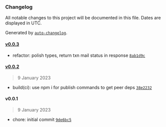 ### Changelog

All notable changes to this project will be documented in this file. Dates are displayed in UTC.

Generated by [`auto-changelog`](https://github.com/CookPete/auto-changelog).

#### [v0.0.3](https://github.com/opengovsg/postmangovsg-client/compare/v0.0.2...v0.0.3)

- refactor: polish types, return txn mail status in response [`8ab1d9c`](https://github.com/opengovsg/postmangovsg-client/commit/8ab1d9cba7c83617f174638ed195177c1b910087)

#### [v0.0.2](https://github.com/opengovsg/postmangovsg-client/compare/v0.0.1...v0.0.2)

> 9 January 2023

- build(ci): use npm i for publish commands to get peer deps [`38e2232`](https://github.com/opengovsg/postmangovsg-client/commit/38e2232b2dc258e74d62ef7b9ca92b3732c5853c)

#### v0.0.1

> 9 January 2023

- chore: initial commit [`9de6bc5`](https://github.com/opengovsg/postmangovsg-client/commit/9de6bc5307f234711dec4252e3d6bd681b6a242a)
